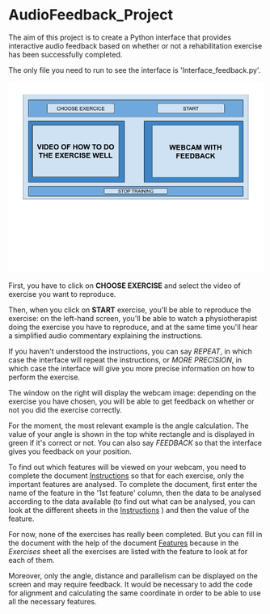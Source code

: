 # AudioFeedback_Project

The aim of this project is to create a Python interface that provides interactive audio feedback based on whether or not
a rehabilitation exercise has been successfully completed.

The only file you need to run to see the interface is 'Interface_feedback.py'. 

![Here's what the interface will look like](Interface_with_audio_feedback.png)

First, you have to click on **CHOOSE EXERCISE** and select the video of exercise you want to reproduce.

Then, when you click on **START** exercise, you'll be able to reproduce the exercise: on the left-hand screen, you'll be able to watch a physiotherapist doing the exercise you have to reproduce, and at the same time you'll hear a simplified audio commentary explaining the instructions.

If you haven't understood the instructions, you can say *REPEAT*, in which case the interface will repeat the instructions, or *MORE PRECISION*, in which case the interface will give you more precise information on how to perform the exercise.

The window on the right will display the webcam image: depending on the exercise you have chosen, you will be able to get feedback on whether or not you did the exercise correctly. 

For the moment, the most relevant example is the angle calculation. The value of your angle is shown in the top white rectangle and is displayed in green if it's correct or not. You can also say *FEEDBACK* so that the interface gives you feedback on your position.

To find out which features will be viewed on your webcam, you need to complete the document [Instructions](Instructions.xlsx)
 so that for each exercise, only the important features are analysed.
To complete the document, first enter the name of the feature in the '1st feature' column, then the data to be analysed according to the data available (to find out what can be analysed, you can look at the different sheets in the [Instructions](Instructions.xlsx) ) and then the value of the feature.

For now, none of the exercises has really been completed. But you can fill in the document with the help of the document [Features](Features.xlsx) because in the *Exercises* sheet all the exercises are listed with the feature to look at for each of them.

Moreover, only the angle, distance and parallelism can be displayed on the screen and may require feedback. It would be necessary to add the code for alignment and calculating the same coordinate in order to be able to use all the necessary features.